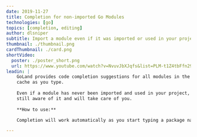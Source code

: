 ```yaml
---
date: 2019-11-27
title: Completion for non-imported Go Modules
technologies: [go]
topics: [completion, editing]
author: dlsniper
subtitle: Import a module even if it was imported or used in your project
thumbnail: ./thumbnail.png
cardThumbnail: ./card.png
shortVideo:
  poster: ./poster_short.png
  url: https://www.youtube.com/watch?v=NvuvJbXJqfs&list=PLM-t1Z4tbFfn291KlSOQE_ulCAyzXO3uA
leadin: |
    GoLand provides code completion suggestions for all modules in the modules 
    cache as you type.
    
    Even if a module has never been imported and used in your project, GoLand is 
    still aware of it and will take care of you.
    
    **How to use:**

    Completion will work automatically as you start typing a package name.

---
```

